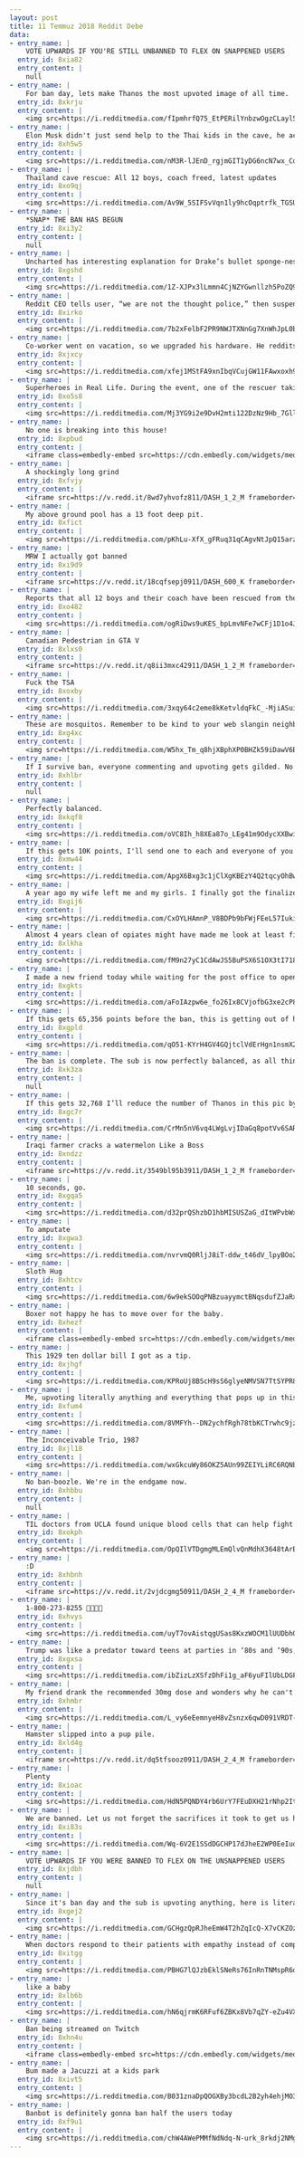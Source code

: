 ```yaml
---
layout: post
title: 11 Temmuz 2018 Reddit Debe
data:
- entry_name: |
    VOTE UPWARDS IF YOU'RE STILL UNBANNED TO FLEX ON SNAPPENED USERS
  entry_id: 8xia82
  entry_content: |
    null
- entry_name: |
    For ban day, lets make Thanos the most upvoted image of all time.
  entry_id: 8xkrju
  entry_content: |
    <img src=https://i.redditmedia.com/fIpmhrfQ75_EtPERilYnbzwOgzCLayl51bsD7IslrpM.jpg?s=fb88abbc49d69454820f1f6280145d72 frameborder=0>
- entry_name: |
    Elon Musk didn't just send help to the Thai kids in the cave, he actually went there. He posted this image from inside the cave.
  entry_id: 8xh5w5
  entry_content: |
    <img src=https://i.redditmedia.com/nM3R-lJEnD_rgjmGIT1yDG6ncN7wx_CdU_Z-p5mmAE0.jpg?s=132a70a8c444e9e68cc8552f40ccb22c frameborder=0>
- entry_name: |
    Thailand cave rescue: All 12 boys, coach freed, latest updates
  entry_id: 8xo9qj
  entry_content: |
    <img src=https://i.redditmedia.com/Av9W_5SIFSvVqn1ly9hcOqptrfk_TGSU8Dr7_2PfbNU.jpg?s=3f3a0a2db2b3e690304f473dd8e7c80a frameborder=0>
- entry_name: |
    *SNAP* THE BAN HAS BEGUN
  entry_id: 8xi3y2
  entry_content: |
    null
- entry_name: |
    Uncharted has interesting explanation for Drake’s bullet sponge-ness
  entry_id: 8xgshd
  entry_content: |
    <img src=https://i.redditmedia.com/1Z-XJPx3lLmmn4CjNZYGwnllzh5PoZQ9ruA9aS7Snus.jpg?s=4072e48302c991393f1af2c2efc9b0ec frameborder=0>
- entry_name: |
    Reddit CEO tells user, “we are not the thought police,” then suspends that user
  entry_id: 8xirko
  entry_content: |
    <img src=https://i.redditmedia.com/7b2xFelbF2PR9NWJTXNnGg7XnWhJpL0bKuTtqjdx4qQ.jpg?s=e2c5c70ff1ab7aca7e59a18d1dd30c52 frameborder=0>
- entry_name: |
    Co-worker went on vacation, so we upgraded his hardware. He reddits so here's to him finding out before he gets back.
  entry_id: 8xjxcy
  entry_content: |
    <img src=https://i.redditmedia.com/xfej1MStFA9xnIbqVCujGW11FAwxoxh9IJL4gOQf-wU.jpg?s=89d27d801f7b4d961fa0fdd53634cb9a frameborder=0>
- entry_name: |
    Superheroes in Real Life. During the event, one of the rescuer taking a break. Glad to know that all the boys and coach have been rescued successfully.
  entry_id: 8xo5s8
  entry_content: |
    <img src=https://i.redditmedia.com/Mj3YG9i2e9DvH2mti122DzNz9Hb_7GllEZvmbaIAaYs.jpg?s=b9eced4d634fc54c6af0d2e43b352027 frameborder=0>
- entry_name: |
    No one is breaking into this house!
  entry_id: 8xpbud
  entry_content: |
    <iframe class=embedly-embed src=https://cdn.embedly.com/widgets/media.html?src=https%3A%2F%2Fgfycat.com%2Fifr%2FAbsoluteSkeletalChrysomelid&url=https%3A%2F%2Fgfycat.com%2FAbsoluteSkeletalChrysomelid&image=https%3A%2F%2Fthumbs.gfycat.com%2FAbsoluteSkeletalChrysomelid-size_restricted.gif&key=2aa3c4d5f3de4f5b9120b660ad850dc9&type=text%2Fhtml&schema=gfycat width=400 height=400 scrolling=no frameborder=0 allow=autoplay; fullscreen allowfullscreen></iframe>
- entry_name: |
    A shockingly long grind
  entry_id: 8xfvjy
  entry_content: |
    <iframe src=https://v.redd.it/8wd7yhvofz811/DASH_1_2_M frameborder=0></iframe>
- entry_name: |
    My above ground pool has a 13 foot deep pit.
  entry_id: 8xfict
  entry_content: |
    <img src=https://i.redditmedia.com/pKhLu-XfX_gFRuq31qCAgvNtJpQ15arzcW9Jz0xWNgk.jpg?s=f9aee3ab3b54e207257891dab4300eb3 frameborder=0>
- entry_name: |
    MRW I actually got banned
  entry_id: 8xi9d9
  entry_content: |
    <iframe src=https://v.redd.it/18cqfsepj0911/DASH_600_K frameborder=0></iframe>
- entry_name: |
    Reports that all 12 boys and their coach have been rescued from the Tham Luang Cave
  entry_id: 8xo482
  entry_content: |
    <img src=https://i.redditmedia.com/ogRiDws9uKES_bpLmvNFe7wCFj1D1o4J72G57-564mM.jpg?s=328e1c642cfbaedecb19cb469a0da202 frameborder=0>
- entry_name: |
    Canadian Pedestrian in GTA V
  entry_id: 8xlxs0
  entry_content: |
    <iframe src=https://v.redd.it/q8ii3mxc42911/DASH_1_2_M frameborder=0></iframe>
- entry_name: |
    Fuck the TSA
  entry_id: 8xoxby
  entry_content: |
    <img src=https://i.redditmedia.com/3xqy64c2eme8kKetvldqFkC_-MjiASuiWGZ_BPveD1o.jpg?s=60c26f62b1dbf0484708908e4a4f018e frameborder=0>
- entry_name: |
    These are mosquitos. Remember to be kind to your web slangin neighbors.
  entry_id: 8xg4xc
  entry_content: |
    <img src=https://i.redditmedia.com/W5hx_Tm_q8hjXBphXP0BHZk59iDawV6BKznzfVhYpSA.jpg?s=14766c68d6e6c3982b4475319679e46d frameborder=0>
- entry_name: |
    If I survive ban, everyone commenting and upvoting gets gilded. No bamboozle!
  entry_id: 8xhlbr
  entry_content: |
    null
- entry_name: |
    Perfectly balanced.
  entry_id: 8xkqf8
  entry_content: |
    <img src=https://i.redditmedia.com/oVC8Ih_h8XEa87o_LEg41m9OdycXXBwiY59kKPfEv40.gif?fm=jpg&s=fd093aed7fdfb66562a06f14bab5297c frameborder=0>
- entry_name: |
    If this gets 10K points, I'll send one to each and everyone of you
  entry_id: 8xmw44
  entry_content: |
    <img src=https://i.redditmedia.com/ApgX6Bxg3c1jClXgKBEzY4Q2tqcyOhBwfCn4udgBQiI.jpg?s=39d9f63521d6cff228f1797b8cbd439e frameborder=0>
- entry_name: |
    A year ago my wife left me and my girls. I finally got the finalized divorce papers in the mail today! That means I officially have custody of my two tiny monsters! I’ve also lost over 70lbs in the last year, working to get healthy and watch these two grow up. Haven’t been this happy in forever.
  entry_id: 8xgij6
  entry_content: |
    <img src=https://i.redditmedia.com/CxOYLHAmnP_V8BDPb9bFWjFEeL57IukiDmnP8j9uJVE.jpg?s=5c254e7b460dbdc5faa84f988949a415 frameborder=0>
- entry_name: |
    Almost 4 years clean of opiates might have made me look at least five years younger
  entry_id: 8xlkha
  entry_content: |
    <img src=https://i.redditmedia.com/fM9n27yC1CdAwJS5BuPSX6S1OX3tI718tgnMs8jRytk.jpg?s=4b008448813bc10a4772dffb13a95b1d frameborder=0>
- entry_name: |
    I made a new friend today while waiting for the post office to open after lunch. Meet Beverly.
  entry_id: 8xgkts
  entry_content: |
    <img src=https://i.redditmedia.com/aFoIAzpw6e_fo26Ix8CVjofbG3xe2cP8ugLLl5i4uFo.jpg?s=031e20b70bd5822d894cad9b98f9eefb frameborder=0>
- entry_name: |
    If this gets 65,356 points before the ban, this is getting out of hand.
  entry_id: 8xgpld
  entry_content: |
    <img src=https://i.redditmedia.com/qO51-KYrH4GV4GQjtclVdErHgn1nsmX2RNhMUpLgXd4.jpg?s=c6cbeea272b5ff4ccaf39886a474acb4 frameborder=0>
- entry_name: |
    The ban is complete. The sub is now perfectly balanced, as all things should be. Our Saviour Thanos would be proud.
  entry_id: 8xk3za
  entry_content: |
    null
- entry_name: |
    If this gets 32,768 I’ll reduce the number of Thanos in this pic by half... If I survive that ban, this is probably the last one fellas. There was no other way...
  entry_id: 8xgc7r
  entry_content: |
    <img src=https://i.redditmedia.com/CrMn5nV6vq4LWgLvjIDaGq8potVv6SARuQ5nNBBZoLg.jpg?s=dd63cbb4c59bd4d92559bb7f99ced957 frameborder=0>
- entry_name: |
    Iraqi farmer cracks a watermelon Like a Boss
  entry_id: 8xndzz
  entry_content: |
    <iframe src=https://v.redd.it/3549bl95b3911/DASH_1_2_M frameborder=0></iframe>
- entry_name: |
    10 seconds, go.
  entry_id: 8xgqa5
  entry_content: |
    <img src=https://i.redditmedia.com/d32prQShzbD1hbMISUSZaG_dItWPvbWxF7tbN-fjvZQ.jpg?s=8771b85d5976c13a76cd4bd7b992929e frameborder=0>
- entry_name: |
    To amputate
  entry_id: 8xgwa3
  entry_content: |
    <img src=https://i.redditmedia.com/nvrvmQ0RljJ8iT-ddw_t46dV_lpyBOo2GKfGPsJel3E.jpg?s=83628dc4d90a78bcbcd69329f910eac8 frameborder=0>
- entry_name: |
    Sloth Hug
  entry_id: 8xhtcv
  entry_content: |
    <img src=https://i.redditmedia.com/6w9ekSOOqPNBzuayymctBNqsdufZJaRx2TW22RpSUCA.jpg?s=f06ec5d70c26659a27b9474204c2e7b0 frameborder=0>
- entry_name: |
    Boxer not happy he has to move over for the baby.
  entry_id: 8xhezf
  entry_content: |
    <iframe class=embedly-embed src=https://cdn.embedly.com/widgets/media.html?src=https%3A%2F%2Fgfycat.com%2Fifr%2FBruisedPotableHammerheadshark&url=https%3A%2F%2Fgfycat.com%2FBruisedPotableHammerheadshark&image=https%3A%2F%2Fthumbs.gfycat.com%2FBruisedPotableHammerheadshark-size_restricted.gif&key=2aa3c4d5f3de4f5b9120b660ad850dc9&type=text%2Fhtml&schema=gfycat width=472 height=480 scrolling=no frameborder=0 allow=autoplay; fullscreen allowfullscreen></iframe>
- entry_name: |
    This 1929 ten dollar bill I got as a tip.
  entry_id: 8xjhgf
  entry_content: |
    <img src=https://i.redditmedia.com/KPRoUj8BScH9sS6glyeNMVSN7TtSYPR8vK2zZzu_Ixk.jpg?s=17b1ecc6245c54046209f5f011d2baa3 frameborder=0>
- entry_name: |
    Me, upvoting literally anything and everything that pops up in this sub
  entry_id: 8xfum4
  entry_content: |
    <img src=https://i.redditmedia.com/8VMFYh--DN2ychfRgh78tbKCTrwhc9jzGGL612FeVqA.jpg?s=75ea78906f4ec859af5667c808d8bf9c frameborder=0>
- entry_name: |
    The Inconceivable Trio, 1987
  entry_id: 8xjl18
  entry_content: |
    <img src=https://i.redditmedia.com/wxGkcuWy86OKZ5AUn99ZEIYLiRC6RQNb4IrlOLXG7tE.jpg?s=4bb8feb21713796dc1499bb2d83f6974 frameborder=0>
- entry_name: |
    No ban-boozle. We're in the endgame now.
  entry_id: 8xhbbu
  entry_content: |
    null
- entry_name: |
    TIL doctors from UCLA found unique blood cells that can help fight infections in a man from Seattle's spleen, so they stole the cells from his body and developed it into medicine without paying him, getting his consent, or even letting him know they were doing it.
  entry_id: 8xokph
  entry_content: |
    <img src=https://i.redditmedia.com/OpQIlVTDgmgMLEmQlvQnMdhX3648tArBS-MifAq2sjg.jpg?s=d32baa6e6d0168a1cf962c2b924994e9 frameborder=0>
- entry_name: |
    :D
  entry_id: 8xhbnh
  entry_content: |
    <iframe src=https://v.redd.it/2vjdcgmg50911/DASH_2_4_M frameborder=0></iframe>
- entry_name: |
    1-800-273-8255 🎉🎊🎉🎊
  entry_id: 8xhvys
  entry_content: |
    <img src=https://i.redditmedia.com/uyT7ovAistqgUSas8KxzWOCM1lUUDbh0rju8o548hR4.jpg?s=fe24b3fdf5c79c02a41ba8ca09aa609c frameborder=0>
- entry_name: |
    Trump was like a predator toward teens at parties in ‘80s and ‘90s, says BBC report
  entry_id: 8xgxsa
  entry_content: |
    <img src=https://i.redditmedia.com/ibZizLzXSfzDhFi1g_aF6yuFIlUbLDGFAOOZi5E3FIA.jpg?s=7eac305f54c12131e983c5caa1bdf10e frameborder=0>
- entry_name: |
    My friend drank the recommended 30mg dose and wonders why he can't move right now.
  entry_id: 8xhmbr
  entry_content: |
    <img src=https://i.redditmedia.com/L_vy6eEemnyeH8vZsnzx6qwD091VRDT-IcBWtCdLpY0.jpg?s=5e9f3e72b969c9e593aa986a2a76e300 frameborder=0>
- entry_name: |
    Hamster slipped into a pup pile.
  entry_id: 8xld4g
  entry_content: |
    <iframe src=https://v.redd.it/dq5tfsooz0911/DASH_2_4_M frameborder=0></iframe>
- entry_name: |
    Plenty
  entry_id: 8xioac
  entry_content: |
    <img src=https://i.redditmedia.com/HdN5PQNDY4rb6UrY7FEuDXH21rNhp2ItZvjf4jtbB-Y.png?s=ae0d4f9e362104de2f2a353cbedecedc frameborder=0>
- entry_name: |
    We are banned. Let us not forget the sacrifices it took to get us here
  entry_id: 8xi83s
  entry_content: |
    <img src=https://i.redditmedia.com/Wq-6V2E1SSdDGCHP17dJheE2WP0EeIuqMYHsnHPXHY0.jpg?s=fbe77d253742dd6f86b12695dc8e1e74 frameborder=0>
- entry_name: |
    VOTE UPWARDS IF YOU WERE BANNED TO FLEX ON THE UNSNAPPENED USERS
  entry_id: 8xjdbh
  entry_content: |
    null
- entry_name: |
    Since it's ban day and the sub is upvoting anything, here is literally a picture of nothing.
  entry_id: 8xgej2
  entry_content: |
    <img src=https://i.redditmedia.com/GCHgzQpRJheEmW4T2hZqIcQ-X7vCKZOzwRVVG2IG6EA.jpg?s=7ed1232e559302408372220e4008d74b frameborder=0>
- entry_name: |
    When doctors respond to their patients with empathy instead of complex medical talk, they are more likely to receive crucial information that can lead to better patient outcomes, improved patient satisfaction, and reduced doctor burnout, according to a new study.
  entry_id: 8xitgg
  entry_content: |
    <img src=https://i.redditmedia.com/PBHG7lQJzbEklSNeRs76InRnTNMspR6dG3Pe_6z3xAg.jpg?s=edf8fad76d8a2311d2105344528e222f frameborder=0>
- entry_name: |
    like a baby
  entry_id: 8xlb6b
  entry_content: |
    <img src=https://i.redditmedia.com/hN6qjrmK6RFuf6ZBKx8Vb7qZY-eZu4VXWwUU09bPH_E.png?s=e4eae1e5341e001ff61fa7d14b6d1c96 frameborder=0>
- entry_name: |
    Ban being streamed on Twitch
  entry_id: 8xhn4u
  entry_content: |
    <iframe class=embedly-embed src=https://cdn.embedly.com/widgets/media.html?src=https%3A%2F%2Fplayer.twitch.tv%2F%3Fchannel%3Dreddit%26autoplay%3Dfalse&url=https%3A%2F%2Fwww.twitch.tv%2Freddit&image=https%3A%2F%2Fstatic-cdn.jtvnw.net%2Fjtv_user_pictures%2Freddit-profile_image-2d1f62565f78224e-300x300.png&key=522baf40bd3911e08d854040d3dc5c07&type=text%2Fhtml&schema=twitch width=600 height=366 scrolling=no frameborder=0 allow=autoplay; fullscreen allowfullscreen></iframe>
- entry_name: |
    Bum made a Jacuzzi at a kids park
  entry_id: 8xivt5
  entry_content: |
    <img src=https://i.redditmedia.com/B031znaDpQOGXBy3bcdL2B2yh4ehjMO3oeS4BMaxxWQ.jpg?s=7adfa8ffc34cbf142db7aebda295a480 frameborder=0>
- entry_name: |
    Banbot is definitely gonna ban half the users today
  entry_id: 8xf9u1
  entry_content: |
    <img src=https://i.redditmedia.com/chW4AWePMMfNdNdq-N-urk_8rkdj2NMgh26c8uOJmAk.jpg?s=644f00635adadf2b751c6469ccf9060c frameborder=0>
---
```

